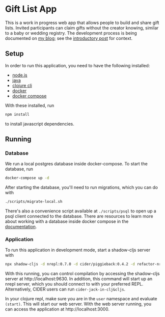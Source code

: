 # Gift List App

This is a work in progress web app that allows people to build and share gift lists. Invited participants can claim gifts without the creator knowing, similar to a baby or wedding registry. The development process is being documented on [my blog](https://chrisodonnell.dev); see the [introductory post](https://chrisodonnell.dev/posts/giftlist/intro/) for context.

## Setup

In order to run this application, you need to have the following installed:
* [node.js](https://docs.npmjs.com/downloading-and-installing-node-js-and-npm)
* [java](https://adoptopenjdk.net/)
* [clojure cli](https://clojure.org/guides/getting_started)
* [docker](https://docs.docker.com/get-docker/)
* [docker compose](https://docs.docker.com/compose/install/)

With these installed, run
```bash
npm install
```

to install javascript dependencies.

## Running

### Database

We run a local postgres database inside docker-compose. To start the database, run
```bash
docker-compose up -d
```
After starting the database, you'll need to run migrations, which you can do with
```bash
./scripts/migrate-local.sh
```
There's also a convenience script available at `./scripts/psql` to open up a psql client connected to the database. There are resources to learn more about working with a database inside docker compose in the [documentation](https://docs.docker.com/compose/).

### Application

To run this application in development mode, start a shadow-cljs server with
```bash
npx shadow-cljs -d nrepl:0.7.0 -d cider/piggieback:0.4.2 -d refactor-nrepl:2.5.0 -d cider/cider-nrepl:0.25.0-SNAPSHOT server
```

With this running, you can control compilation by accessing the shadow-cljs server at http://localhost:9630. In addition, this command will start up an nrepl server, which you should connect to with your preferred REPL. Alternatively, CIDER users can run `cider-jack-in-clj&cljs`.

In your clojure repl, make sure you are in the `user` namespace and evaluate `(start)`. This will start our web server. With the web server running, you can access the application at http://localhost:3000.
